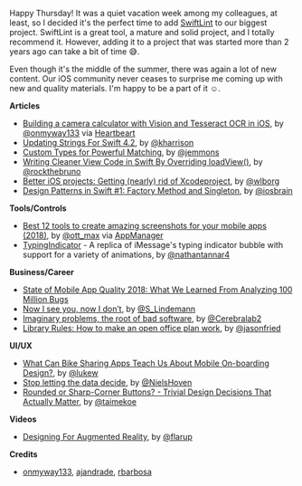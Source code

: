 Happy Thursday! It was a quiet vacation week among my colleagues, at least, so I decided it's the perfect time to add [SwiftLint](https://github.com/realm/SwiftLint) to our biggest project. SwiftLint is a great tool, a mature and solid project, and I totally recommend it. However, adding it to a project that was started more than 2 years ago can take a bit of time 😅.

Even though it's the middle of the summer, there was again a lot of new content. Our iOS community never ceases to surprise me coming up with new and quality materials. I'm happy to be a part of it ☺️.

**Articles**

* [Building a camera calculator with Vision and Tesseract OCR in iOS](https://heartbeat.fritz.ai/building-a-camera-calculator-with-vision-and-tesseract-ocr-in-ios-26f16240fe51), by [@onmyway133](https://twitter.com/onmyway133) via [Heartbeart](https://heartbeat.fritz.ai/)
* [Updating Strings For Swift 4.2](https://useyourloaf.com/blog/updating-strings-for-swift-4.2/), by [@kharrison](https://twitter.com/kharrison)
* [Custom Types for Powerful Matching](http://www.figure.ink/blog/2018/7/23/custom-types-for-powerful-matching), by [@jemmons](https://twitter.com/jemmons)
* [Writing Cleaner View Code in Swift By Overriding loadView()](https://swiftrocks.com/writing-cleaner-view-code-by-overriding-loadview.html), by [@rockthebruno](https://twitter.com/rockthebruno)
* [Better iOS projects: Getting (nearly) rid of Xcodeproject](https://www.number42.de/blog/2018/07/24/xcodegen-article.html), by [@wlborg](https://twitter.com/wlborg)
* [Design Patterns in Swift #1: Factory Method and Singleton](https://www.appcoda.com/design-pattern-creational/), by [@iosbrain](https://twitter.com/iosbrain)

**Tools/Controls**

* [Best 12 tools to create amazing screenshots for your mobile apps (2018)](https://medium.com/appmanager/best-12-tools-to-create-amazing-screenshots-for-your-mobile-apps-2018-1cbf6f8660ba), by [@ott_max](https://twitter.com/ott_max) via [AppManager](https://appmanager.io)
* [TypingIndicator](https://github.com/nathantannar4/TypingIndicator) - A replica of iMessage's typing indicator bubble with support for a variety of animations, by [@nathantannar4](https://twitter.com/nathantannar4)

**Business/Career**

* [State of Mobile App Quality 2018: What We Learned From Analyzing 100 Million Bugs](https://instabug.com/state-of-mobile-app-quality-2018)
* [Now I see you, now I don’t](https://medium.com/@S_Lindemann/now-i-see-you-now-i-dont-8e5b260376ac), by [@S_Lindemann](https://twitter.com/S_Lindemann)
* [Imaginary problems, the root of bad software](https://medium.com/@george3d6/imaginary-problems-d4f2921bd1b8), by [@Cerebralab2](https://twitter.com/Cerebralab2)
* [Library Rules: How to make an open office plan work](https://m.signalvnoise.com/library-rules-how-to-make-an-open-office-plan-work-f9f6d69a2d4c), by [@jasonfried](https://twitter.com/jasonfried)

**UI/UX**

* [What Can Bike Sharing Apps Teach Us About Mobile On-boarding Design?](https://www.lukew.com/ff/entry.asp?1995), by [@lukew](https://twitter.com/lukew)
* [Stop letting the data decide](http://www.nielshoven.com/stop-letting-the-data-decide/), by [@NielsHoven](https://twitter.com/NielsHoven)
* [Rounded or Sharp-Corner Buttons? - Trivial Design Decisions That Actually Matter](https://uxplanet.org/rounded-or-sharp-corner-buttons-def3977ed7c4), by [@taimekoe](https://twitter.com/@taimekoe)

**Videos**

* [Designing For Augmented Reality](https://www.youtube.com/watch?v=-r1VtYxvVIc), by [@flarup](https://twitter.com/flarup)

**Credits**

* [onmyway133](https://github.com/onmyway133), [ajandrade](https://github.com/ajandrade), [rbarbosa](https://github.com/rbarbosa)
